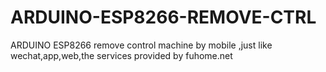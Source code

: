 # ARDUINO-ESP8266-REMOVE-CTRL
ARDUINO ESP8266 remove control machine by mobile ,just like wechat,app,web,the services provided by fuhome.net

